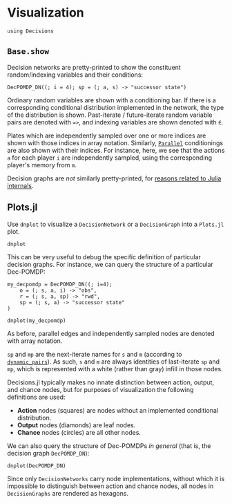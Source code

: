 # Visualization

```@setup viz
using Decisions
```

## `Base.show`

Decision networks are pretty-printed to show the constituent random/indexing variables and
their conditions:

```@example viz
DecPOMDP_DN((; i = 4); sp = (; a, s) -> "successor state")
```
Ordinary random variables are shown with a conditioning bar. If there is a corresponding
conditional distribution implemented in the network, the type of the distribution is shown.
Past-iterate / future-iterate random variable pairs are denoted with `=>`, and indexing
variables are shown denoted with `∈`.

Plates which are independently sampled over one or more indices are shown with those indices
in array notation. Similarly, [`Parallel`](@ref) conditionings are also shown with their
indices. For instance, here, we see that the actions `a` for each player `i` are
independently sampled, using the corresponding player's memory from `m`.

Decision graphs are _not_ similarly pretty-printed, for [reasons related to Julia
internals](https://github.com/JuliaLang/julia/issues/29428).

## Plots.jl

Use `dnplot` to visualize a `DecisionNetwork` or a `DecisionGraph` into a `Plots.jl` plot.

```@docs
dnplot
```

This can be very useful to debug the specific definition of particular decision graphs. For
instance, we can query the structure of a particular Dec-POMDP:

```@example viz
my_decpomdp = DecPOMDP_DN((; i=4); 
    o = (; s, a, i) -> "obs", 
    r = (; s, a, sp) -> "rwd",
    sp = (; s, a) -> "successor state"
)

dnplot(my_decpomdp)
```

As before, parallel edges and independently sampled nodes are denoted with array notation.

`sp` and `mp` are the next-iterate names for `s` and `m` (according to
[`dynamic_pairs`](@ref)). As such, `s` and `m` are always identities of last-iterate `sp`
and `mp`, which is represented with a white (rather than gray) infill in those nodes. 

Decisions.jl typically makes no innate distinction between action, output, and chance nodes,
but for purposes of visualization the following definitions are used:

* **Action** nodes (squares) are nodes without an implemented conditional distribution.
* **Output** nodes (diamonds) are leaf nodes.
* **Chance** nodes (circles) are all other nodes.

We can also query the structure of Dec-POMDPs _in general_ (that is, the decision graph
`DecPOMDP_DN`):

```@example viz
dnplot(DecPOMDP_DN)
```

Since only `DecisionNetworks` carry node implementations, without which it is impossible to
distinguish between action and chance nodes, all nodes in `DecisionGraphs` are rendered
as hexagons.

